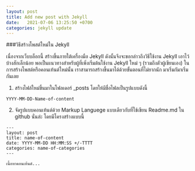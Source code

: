 ```yaml
---
layout: post
title: Add new post with Jekyll
date:   2021-07-06 13:25:50 +0700
categories: jekyll update
---
```


###วิธีสร้างโพสต์ใหม่ใน Jekyll

เนื่องจากเว็บบล็อกนี้ สร้างขึ้นภายใต้เครื่องมือ Jekyll ดังนั้นจึงจะขอกล่าวถึงวิธีใช้งาน Jekyll เอาไว้บ้างสักเล็กน้อย พอเป็นแนวทางสำหรับผู้ที่เพิ่งเริ่มต้นใช้งาน Jekyll ใหม่ ๆ (รวมถึงตัวผู้เขียนเอง) ในการสร้างโพสต์หรือคอนเท้นต์ใหม่นั้น เราสามารถสร้างขึ้นมาได้ด้วยขั้นตอนที่ไม่ยากนัก มาเริ่มกัมาเริ่มกันเลย

1. สร้างไฟล์ใหม่ขึ้นมาในโฟลเดอร์ _posts โดยให้มีชื่อไฟลเป็นรูปแบบดังนี้
```
YYYY-MM-DD-Name-of-content
```

2. จัดรูปแบบคอนเท้นต์ด้วย Markup Languege แบบเดียวกับที่ใช้เขียน Readme.md ใน github นั่นล่ะ โดยมีโครงสร้างแบบนี้

```
---
layout: post
title: name-of-content
date: YYYY-MM-DD HH:MM:SS +/-TTTT
categories: name-of-categories
---

เนื้อหาคอนเท้นต์...
```
